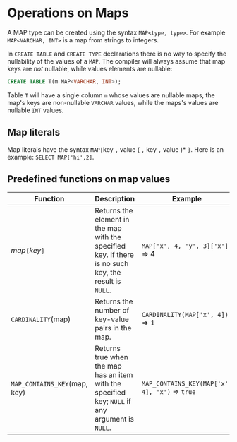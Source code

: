 # Operations on Maps

A MAP type can be created using the syntax `MAP<type, type>`.
For example `MAP<VARCHAR, INT>` is a map from strings to integers.

In `CREATE TABLE` and `CREATE TYPE` declarations there is no way to
specify the nullability of the values of a `MAP`.  The compiler will
always assume that map keys are *not* nullable, while values elements
are nullable:

```sql
CREATE TABLE T(m MAP<VARCHAR, INT>);
```

Table `T` will have a single column `m` whose values are nullable
maps, the map's keys are non-nullable `VARCHAR` values, while the
maps's values are nullable `INT` values.

## Map literals

Map literals have the syntax `MAP[`key `,` value ( `,` key `,` value )* `]`.
Here is an example: `SELECT MAP['hi',2]`.

## Predefined functions on map values

| Function               | Description                                                                                           | Example                                                              |
|------------------------|------------------------------------------------------------------------------------------------------------------------------------------------------------------------------------------------------------------------------------------------------------------|---------------------------------|
| _map_`[`_key_`]`       | Returns the element in the map with the specified key. If there is no such key, the result is `NULL`.  | `MAP['x', 4, 'y', 3]['x']` => 4 |
| `CARDINALITY`(map)     | Returns the number of key-value pairs in the map.                                                      | `CARDINALITY(MAP['x', 4])` => 1 |
| `MAP_CONTAINS_KEY`(map, key) | Returns true when the map has an item with the specified key; `NULL` if any argument is `NULL`.  | `MAP_CONTAINS_KEY(MAP['x', 4], 'x')` => `true` |

